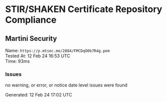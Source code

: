 # STIR/SHAKEN Certificate Repository Compliance

## Martini Security

Name: `https://p.mtsec.me/2884/FMCDqO0b7R4g.pem`\
Tested At: 12 Feb 24 16:53 UTC\
Time: 93ms

### Issues

no warning, or error, or notice date level issues were found

Generated: 12 Feb 24 17:02 UTC